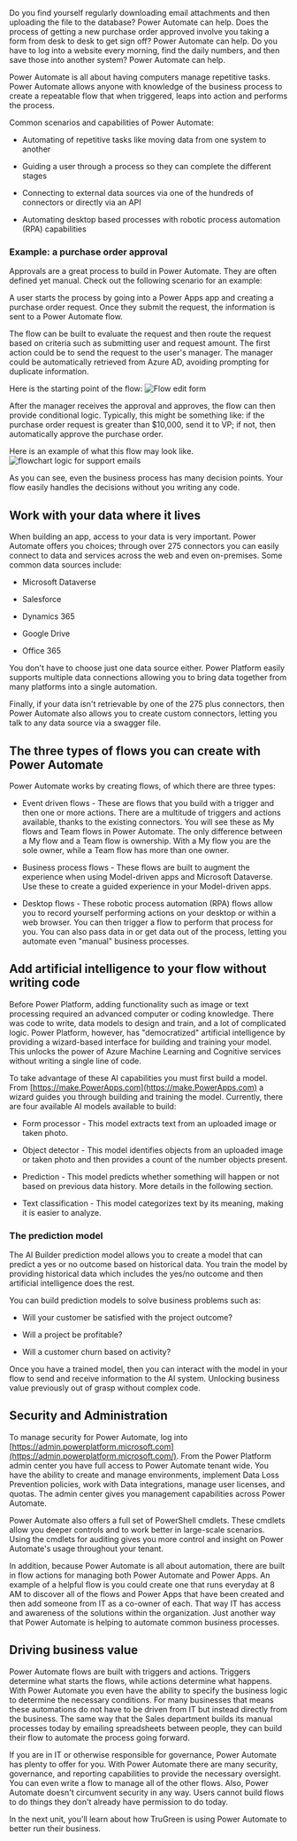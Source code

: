 Do you find yourself regularly downloading email attachments and then uploading the file to the database? Power Automate can help. Does the process of getting a new purchase order approved involve you taking a form from desk to desk to get sign off? Power Automate can help. Do you have to log into a website every morning, find the daily numbers, and then save those into another system? Power Automate can help.

Power Automate is all about having computers manage repetitive tasks. Power Automate allows anyone with knowledge of the business process to create a repeatable flow that when triggered, leaps into action and performs the process. 

Common scenarios and capabilities of Power Automate:

- Automating of repetitive tasks like moving data from one system to another

- Guiding a user through a process so they can complete the different stages

- Connecting to external data sources via one of the hundreds of connectors or directly via an API

- Automating desktop based processes with robotic process automation (RPA) capabilities

### Example: a purchase order approval

Approvals are a great process to build in Power Automate. They are often defined yet manual. Check out the following scenario for an example:

A user starts the process by going into a Power Apps app and creating a purchase order request. Once they submit the request, the information is sent to a Power Automate flow.

The flow can be built to evaluate the request and then route the request based on criteria such as submitting user and request amount. The first action could be to send the request to the user's manager. The manager could be automatically retrieved from Azure AD, avoiding prompting for duplicate information.

Here is the starting point of the flow:
    ![Flow edit form](../media/starting-point.png)

After the manager receives the approval and approves, the flow can then provide conditional logic. Typically, this might be something like: if the purchase order request is greater than $10,000, send it to VP; if not, then automatically approve the purchase order.

Here is an example of what this flow may look like.
    ![flowchart logic for support emails](../media/flow-example.png)

As you can see, even the business process has many decision points. Your flow easily handles the decisions without you writing any code.

## Work with your data where it lives

When building an app, access to your data is very important. Power Automate offers you choices; through over 275 connectors you can easily connect to data and services across the web and even on-premises. Some common data sources include:

- Microsoft Dataverse

- Salesforce

- Dynamics 365

- Google Drive

- Office 365

You don't have to choose just one data source either. Power Platform easily supports multiple data connections allowing you to bring data together from many platforms into a single automation. 

Finally, if your data isn't retrievable by one of the 275 plus connectors, then Power Automate also allows you to create custom connectors, letting you talk to any data source via a swagger file.  

## The three types of flows you can create with Power Automate

Power Automate works by creating flows, of which there are three types:

- Event driven flows - These are flows that you build with a trigger and then one or more actions. There are  a multitude of triggers and actions available, thanks to the existing connectors. You will see these as My flows and Team flows in Power Automate. The only difference between a My flow and a Team flow is ownership. With a My flow you are the sole owner, while a Team flow has more than one owner. 

- Business process flows - These flows are built to augment the experience when using Model-driven apps and Microsoft Dataverse. Use these to create a guided experience in your Model-driven apps. 

- Desktop flows - These robotic process automation (RPA) flows allow you to record yourself performing actions on your desktop or within a web browser. You can then trigger a flow to perform that process for you. You can also pass data in or get data out of the process, letting you automate even "manual" business processes.

## Add artificial intelligence to your flow without writing code

Before Power Platform, adding functionality such as image or text processing required an advanced computer  or coding knowledge. There was code to write, data models to design and train, and a lot of complicated logic. Power Platform, however, has "democratized" artificial intelligence by providing a wizard-based interface for building and training your model. This unlocks the power of Azure Machine Learning and Cognitive services without writing a single line of code.

To take advantage of these AI capabilities you must first build a model. From [https://make.PowerApps.com](https://make.PowerApps.com) a wizard guides you through building and training the model. Currently, there are four available AI models available to build:

- Form processor -  This model extracts text from an uploaded image or taken photo. 

- Object detector -  This model identifies objects from an uploaded image or taken photo and then provides a count of the number objects present. 

- Prediction - This model predicts whether something will happen or not based on previous data history. More details in the following section.

- Text classification - This model categorizes text by its meaning, making it is easier to analyze. 

### The prediction model

The AI Builder prediction model allows you to create a model that can predict a yes or no outcome based on historical data. You train the model by providing historical data which includes the yes/no outcome and then artificial intelligence does the rest. 

You can build prediction models to solve business problems such as:

- Will your customer be satisfied with the project outcome?

- Will a project be profitable?

- Will a customer churn based on activity?

Once you have a trained model, then you can interact with the model in your flow to send and receive information to the AI system. Unlocking business value previously out of grasp without complex code.

## Security and Administration

To manage security for Power Automate, log into [https://admin.powerplatform.microsoft.com](https://admin.powerplatform.microsoft.com/). From the Power Platform admin center you have full access to Power Automate tenant wide. You have the ability to create and manage environments, implement Data Loss Prevention policies, work with Data integrations, manage user licenses, and quotas. The admin center gives you management capabilities across Power Automate.

Power Automate also offers a full set of PowerShell cmdlets. These cmdlets allow you deeper controls and to work better in large-scale scenarios. Using the cmdlets for auditing gives you more control and insight on Power Automate's usage throughout your tenant.

In addition, because Power Automate is all about automation, there are built in flow actions for managing both Power Automate and Power Apps. An example of a helpful flow is you could create one that runs everyday at 8 AM to discover all of the flows and Power Apps that have been created and then add someone from IT as a co-owner of each. That way IT has access and awareness of the solutions within the organization. Just another way that Power Automate is helping to automate common business processes. 

## Driving business value

Power Automate flows are built with triggers and actions.  Triggers determine what starts the flows, while actions determine what happens. With Power Automate you even have the ability to specify the business logic to determine the necessary conditions.  For many businesses that means these automations do not have to be driven from IT but instead directly from the business. The same way that the Sales department builds its manual processes today by emailing spreadsheets between people, they can build their flow to automate the process going forward.

If you are in IT or otherwise responsible for governance, Power Automate has plenty to offer for you. With Power Automate there are many security, governance, and reporting capabilities to provide the necessary oversight. You can even write a flow to manage all of the other flows. Also, Power Automate doesn't circumvent security in any way. Users cannot build flows to do things they don't already have permission to do today. 

In the next unit, you'll learn about how TruGreen is using Power Automate to better run their business. 